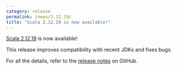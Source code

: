 ```yaml
---
category: release
permalink: /news/2.12.19/
title: "Scala 2.12.19 is now available!"
---
```

[Scala 2.12.19](https://github.com/scala/scala/releases/tag/v2.12.19) is now available!

This release
improves compatibility with recent JDKs
and fixes bugs.

For all the details, refer to the [release notes](https://github.com/scala/scala/releases/tag/v2.12.19) on GitHub.
